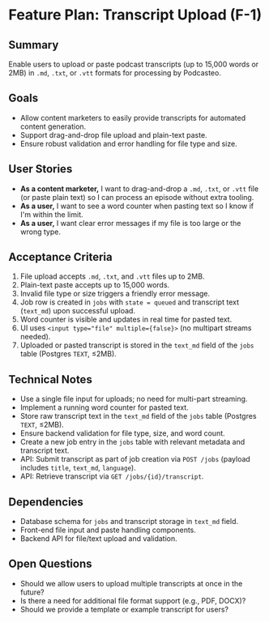 # Feature Plan: Transcript Upload (F-1)

## Summary
Enable users to upload or paste podcast transcripts (up to 15,000 words or 2MB) in `.md`, `.txt`, or `.vtt` formats for processing by Podcasteo.

## Goals
- Allow content marketers to easily provide transcripts for automated content generation.
- Support drag-and-drop file upload and plain-text paste.
- Ensure robust validation and error handling for file type and size.

## User Stories
- **As a content marketer,** I want to drag-and-drop a `.md`, `.txt`, or `.vtt` file (or paste plain text) so I can process an episode without extra tooling.
- **As a user,** I want to see a word counter when pasting text so I know if I'm within the limit.
- **As a user,** I want clear error messages if my file is too large or the wrong type.

## Acceptance Criteria
1. File upload accepts `.md`, `.txt`, and `.vtt` files up to 2MB.
2. Plain-text paste accepts up to 15,000 words.
3. Invalid file type or size triggers a friendly error message.
4. Job row is created in `jobs` with `state = queued` and transcript text (`text_md`) upon successful upload.
5. Word counter is visible and updates in real time for pasted text.
6. UI uses `<input type="file" multiple={false}>` (no multipart streams needed).
7. Uploaded or pasted transcript is stored in the `text_md` field of the `jobs` table (Postgres `TEXT`, ≤2MB).

## Technical Notes
- Use a single file input for uploads; no need for multi-part streaming.
- Implement a running word counter for pasted text.
- Store raw transcript text in the `text_md` field of the `jobs` table (Postgres `TEXT`, ≤2MB).
- Ensure backend validation for file type, size, and word count.
- Create a new job entry in the `jobs` table with relevant metadata and transcript text.
- API: Submit transcript as part of job creation via `POST /jobs` (payload includes `title`, `text_md`, `language`).
- API: Retrieve transcript via `GET /jobs/{id}/transcript`.

## Dependencies
- Database schema for `jobs` and transcript storage in `text_md` field.
- Front-end file input and paste handling components.
- Backend API for file/text upload and validation.

## Open Questions
- Should we allow users to upload multiple transcripts at once in the future?
- Is there a need for additional file format support (e.g., PDF, DOCX)?
- Should we provide a template or example transcript for users? 